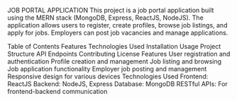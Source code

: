 JOB PORTAL APPLICATION
This project is a job portal application built using the MERN stack (MongoDB, Express, ReactJS, NodeJS). The application allows users to register, create profiles, browse job listings, and apply for jobs. Employers can post job vacancies and manage applications.

Table of Contents
Features
Technologies Used
Installation
Usage
Project Structure
API Endpoints
Contributing
License
Features
User registration and authentication
Profile creation and management
Job listing and browsing
Job application functionality
Employer job posting and management
Responsive design for various devices
Technologies Used
Frontend: ReactJS
Backend: NodeJS, Express
Database: MongoDB
RESTful APIs: For frontend-backend communication
